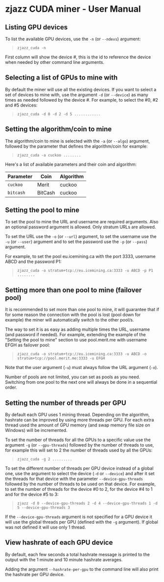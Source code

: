 # zjazz CUDA miner - User Manual #

## Listing  GPU devices ##

To list the available GPU devices, use the `-n` (or `--ndevs`) argument:

> `zjazz_cuda -n`

First column will show the device #, this is the id to reference the device when needed by other command line arguments.

## Selecting a list of GPUs to mine with

By default the miner will use all the existing devices. If you want to select a set of devices to mine with, use the argument `-d` (or `--device`) as many times as needed followed by the device #. For example, to select the #0, #2 and #5 devices:

> `zjazz_cuda -d 0 -d 2 -d 5 ............`

## Setting the algorithm/coin to mine ##

The algorithm/coin to mine is selected with the `-a` (or `--algo`) argument, followed by the parameter that defines the algorithm/coin for example:

> `zjazz_cuda -a cuckoo ........`

Here's a list of available parameters and their coin and algorithm:

| Parameter | Coin    | Algorithm |
| --------- | ------- | --------- |
| `cuckoo`  | Merit   | cuckoo    |
| `bitcash` | BitCash | cuckoo    |

## Setting the pool to mine

To set the pool to mine the URL and username are required arguments. Also an optional password argument is allowed. Only stratum URLs are allowed.

To set the URL use  the `-o` (or `--url`) argument, to set the username use the `-u` (or `--user`) argument and to set the password use the `-p` (or `--pass`) argument.

For example, to set the pool eu.icemining.ca with the port 3333, username ABCD and the password P1:

> `zjazz_cuda -o stratum+tcp://eu.icemining.ca:3333 -u ABCD -p P1 ........`

## Setting more than one pool to mine (failover pool)

It is recommended to set more than one pool to mine, it will guarantee that if for some reason the connection with the pool is lost (pool down for example) the miner will automatically switch to the other pool/s.

The way to set it is as easy as adding multiple times the URL, username (and password if needed). For example, extending the example of the "Setting the pool to mine" section to use pool.merit.me with username EFGH as failover pool:

> `zjazz_cuda -o stratum+tcp://eu.icemining.ca:3333 -u ABCD -o stratum+tcp://pool.merit.me:3333 -u EFGH`

Note that the user argument (`-u`) must always follow the URL argument (`-o`).

Number of pools are not limited, you can set as pools as you need. Switching from one pool to the next one will always be done in a sequential order.

## Setting the number of threads per GPU

By default each GPU uses 1 mining thread. Depending on the algorithm, hashrate can be improved by using more threads per GPU. For each extra thread used the amount of GPU memory (and swap memory file size on Windows) will be incremented.

To set the number of threads for all the GPUs to a specific value use the argument `-g` (or `--gpu-threads`) followed by the number of threads to use, for example this will set to 2 the number of threads used by all the GPUs:

> `zjazz_cuda -g 2 .........`

To set the different number of threads per GPU device instead of a global one, use the argument to select the device (`-d` or `--device`) and after it set the threads for that device with the parameter `--device-gpu-threads` followed by the number of threads to be used on that device. For example, to set the number of threads for the device #0 to 2, for the device #4 to 1 and for the device  #5 to 3:

> `zjazz -d 0 --device-gpu-threads 2 -d 4 --device-gpu-threads 1 -d 5 --device-gpu-threads 3`

If the `--device-gpu-threads` argument is not specified for a GPU device it will use the global threads per GPU (defined with the `-g` argument). If global was not defined it will use only 1 thread.

## View hashrate of each GPU device

By default, each few seconds a total hashrate message is printed to the output with the 1 minute and 10 minute hashrate averages.

Adding the argument `--hashrate-per-gpu` to the command line will also print the hashrate per GPU device.



